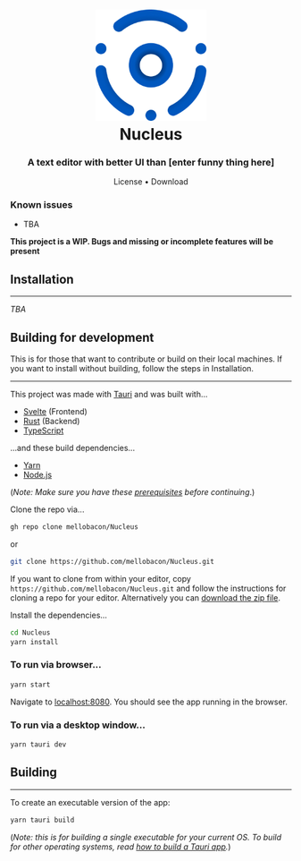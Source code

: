 <h1 align="center" style="position: relative;">
  <img width="200" src="./public/assets/images/Icon(1).png" alt="The nucleus icon" /><br>
  Nucleus
</h1>
<h3 align="center">A text editor with better UI than [enter funny thing here]</h3>
<p align="center">
  License •
  Download
</p>

### Known issues
- TBA

**This project is a WIP. Bugs and missing or incomplete features will be present**

## Installation
---
*TBA*

## Building for development
This is for those that want to contribute or build on their local machines. If you want to install without building, follow the steps in Installation.

---
This project was made with [Tauri](https://tauri.app/) and was built with...
- [Svelte](https://svelte.dev/) (Frontend)
- [Rust](https://www.rust-lang.org/) (Backend)
- [TypeScript](https://www.typescriptlang.org/)

...and these build dependencies...
- [Yarn](https://yarnpkg.com/)
- [Node.js](https://nodejs.org)

(*Note: Make sure you have these [prerequisites](https://tauri.app/v1/guides/getting-started/prerequisites) before continuing*.)

Clone the repo via...
```bash
gh repo clone mellobacon/Nucleus
```
or
```bash
git clone https://github.com/mellobacon/Nucleus.git
```

If you want to clone from within your editor, copy ```https://github.com/mellobacon/Nucleus.git``` and follow the instructions for cloning a repo for your editor. Alternatively you can [download the zip file](https://github.com/mellobacon/Nucleus/archive/refs/heads/master.zip).

Install the dependencies...

```bash
cd Nucleus
yarn install
```

### To run via browser...

```bash
yarn start
```

Navigate to [localhost:8080](http://localhost:8080). You should see the app running in the browser.

### To run via a desktop window...

```bash
yarn tauri dev
```

## Building
---

To create an executable version of the app:

```bash
yarn tauri build
```
(*Note: this is for building a single executable for your current OS. To build for other operating systems, read [how to build a Tauri app](https://tauri.app/v1/guides/building/).*)